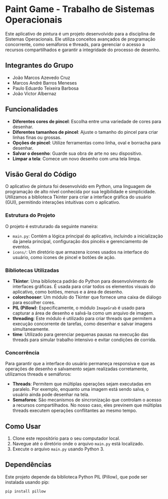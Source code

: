 # Paint Game - Trabalho de Sistemas Operacionais

Este aplicativo de pintura é um projeto desenvolvido para a disciplina de Sistemas Operacionais. Ele utiliza conceitos avançados de programação concorrente, como semáforos e threads, para gerenciar o acesso a recursos compartilhados e garantir a integridade do processo de desenho.

## Integrantes do Grupo

- João Marcos Azevedo Cruz
- Marcos André Barros Meneses
- Paulo Eduardo Teixeira Barbosa
- João Victor Albernaz

## Funcionalidades

- **Diferentes cores de pincel**: Escolha entre uma variedade de cores para desenhar.
- **Diferentes tamanhos de pincel**: Ajuste o tamanho do pincel para criar linhas finas ou grossas.
- **Opções de pincel**: Utilize ferramentas como linha, oval e borracha para desenhar.
- **Salvar o desenho**: Guarde sua obra de arte no seu dispositivo.
- **Limpar a tela**: Comece um novo desenho com uma tela limpa.

## Visão Geral do Código

O aplicativo de pintura foi desenvolvido em Python, uma linguagem de programação de alto nível conhecida por sua legibilidade e simplicidade. Utilizamos a biblioteca Tkinter para criar a interface gráfica do usuário (GUI), permitindo interações intuitivas com o aplicativo.

### Estrutura do Projeto

O projeto é estruturado da seguinte maneira:

- `main.py`: Contém a lógica principal do aplicativo, incluindo a inicialização da janela principal, configuração dos pincéis e gerenciamento de eventos.
- `icons/`: Um diretório que armazena ícones usados na interface do usuário, como ícones de pincel e botões de ação.

### Bibliotecas Utilizadas

- **Tkinter**: Uma biblioteca padrão do Python para desenvolvimento de interfaces gráficas. É usada para criar todos os elementos visuais do aplicativo, como botões, menus e a área de desenho.
- **colorchooser**: Um módulo do Tkinter que fornece uma caixa de diálogo para escolher cores.
- **PIL (Pillow)**: Especificamente, o módulo `ImageGrab` é usado para capturar a área de desenho e salvá-la como um arquivo de imagem.
- **threading**: Este módulo é utilizado para criar threads que permitem a execução concorrente de tarefas, como desenhar e salvar imagens simultaneamente.
- **time**: Utilizado para gerenciar pequenas pausas na execução das threads para simular trabalho intensivo e evitar condições de corrida.

### Concorrência

Para garantir que a interface do usuário permaneça responsiva e que as operações de desenho e salvamento sejam realizadas corretamente, utilizamos threads e semáforos:

- **Threads**: Permitem que múltiplas operações sejam executadas em paralelo. Por exemplo, enquanto uma imagem está sendo salva, o usuário ainda pode desenhar na tela.
- **Semaforos**: São mecanismos de sincronização que controlam o acesso a recursos compartilhados. No nosso caso, eles previnem que múltiplas threads executem operações conflitantes ao mesmo tempo.

## Como Usar

1. Clone este repositório para o seu computador local.
2. Navegue até o diretório onde o arquivo `main.py` está localizado.
3. Execute o arquivo `main.py` usando Python 3.

## Dependências

Este projeto depende da biblioteca Python PIL (Pillow), que pode ser instalada usando pip:

```bash
pip install pillow
